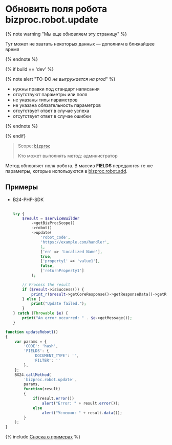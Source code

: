 # Обновить поля робота bizproc.robot.update

{% note warning "Мы еще обновляем эту страницу" %}

Тут может не хватать некоторых данных — дополним в ближайшее время

{% endnote %}

{% if build == 'dev' %}

{% note alert "TO-DO _не выгружается на prod_" %}

- нужны правки под стандарт написания
- отсутствуют параметры или поля
- не указаны типы параметров
- не указана обязательность параметров
- отсутствует ответ в случае успеха
- отсутствует ответ в случае ошибки

{% endnote %}

{% endif}

> Scope: [`bizproc`](../../scopes/permissions.md)
>
> Кто может выполнять метод: администратор

Метод обновляет поля робота. В массив **FIELDS** передаются те же параметры, которые используются в [bizproc.robot.add](./bizproc-robot-add.md).

## Примеры


- B24-PHP-SDK

    ```php
        
    try {
        $result = $serviceBuilder
            ->getBizProcScope()
            ->robot()
            ->update(
                'robot_code',
                'https://example.com/handler',
                1,
                ['en' => 'Localized Name'],
                true,
                ['property1' => 'value1'],
                false,
                ['returnProperty1']
            );
    
        // Process the result
        if ($result->isSuccess()) {
            print_r($result->getCoreResponse()->getResponseData()->getResult());
        } else {
            print("Update failed.");
        }
    } catch (Throwable $e) {
        print("An error occurred: " . $e->getMessage());
    }
    
    ```

```js
function updateRobot1()
{
    var params = {
        'CODE': 'hash',
        'FIELDS': {
            'DOCUMENT_TYPE': '',
            'FILTER': ''
        },
    };
    BX24.callMethod(
        'bizproc.robot.update',
        params,
        function(result)
        {
            if(result.error())
                alert("Error: " + result.error());
            else
                alert("Успешно: " + result.data());
        }
    );
}
```

{% include [Сноска о примерах](../../../_includes/examples.md) %}
